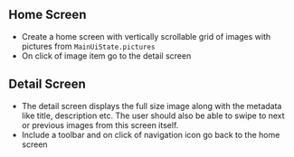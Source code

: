 
## Home Screen
- Create a home screen with vertically scrollable grid of images with pictures from `MainUiState.pictures`
- On click of image item go to the detail screen

## Detail Screen
- The detail screen displays the full size image along with the metadata like title, description etc. The user should also be able to swipe to next or previous images from this screen itself.
- Include a toolbar and on click of navigation icon go back to the home screen
